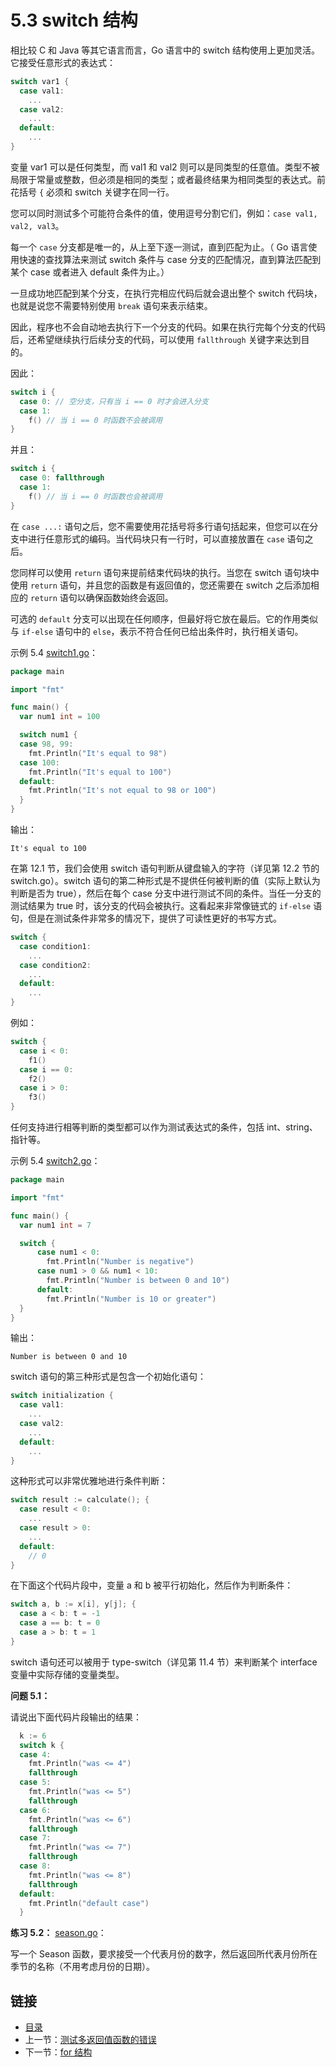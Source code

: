 # 5.3 switch 结构

相比较 C 和 Java 等其它语言而言，Go 语言中的 switch 结构使用上更加灵活。它接受任意形式的表达式：

```go
switch var1 {
  case val1:
    ...
  case val2:
    ...
  default:
    ...
}
```

变量 var1 可以是任何类型，而 val1 和 val2 则可以是同类型的任意值。类型不被局限于常量或整数，但必须是相同的类型；或者最终结果为相同类型的表达式。前花括号 `{` 必须和 switch 关键字在同一行。

您可以同时测试多个可能符合条件的值，使用逗号分割它们，例如：`case val1, val2, val3`。

每一个 `case` 分支都是唯一的，从上至下逐一测试，直到匹配为止。（ Go 语言使用快速的查找算法来测试 switch 条件与 case 分支的匹配情况，直到算法匹配到某个 case 或者进入 default 条件为止。）

一旦成功地匹配到某个分支，在执行完相应代码后就会退出整个 switch 代码块，也就是说您不需要特别使用 `break` 语句来表示结束。

因此，程序也不会自动地去执行下一个分支的代码。如果在执行完每个分支的代码后，还希望继续执行后续分支的代码，可以使用 `fallthrough` 关键字来达到目的。

因此：

```go
switch i {
  case 0: // 空分支，只有当 i == 0 时才会进入分支
  case 1:
    f() // 当 i == 0 时函数不会被调用
}
```

并且：

```go
switch i {
  case 0: fallthrough
  case 1:
    f() // 当 i == 0 时函数也会被调用
}
```

在 `case ...:` 语句之后，您不需要使用花括号将多行语句括起来，但您可以在分支中进行任意形式的编码。当代码块只有一行时，可以直接放置在 `case` 语句之后。

您同样可以使用 `return` 语句来提前结束代码块的执行。当您在 switch 语句块中使用 `return` 语句，并且您的函数是有返回值的，您还需要在 switch 之后添加相应的 `return` 语句以确保函数始终会返回。

可选的 `default` 分支可以出现在任何顺序，但最好将它放在最后。它的作用类似与 `if-else` 语句中的 `else`，表示不符合任何已给出条件时，执行相关语句。

示例 5.4 [switch1.go](examples/chapter_5/switch1.go)：

```go
package main

import "fmt"

func main() {
  var num1 int = 100

  switch num1 {
  case 98, 99:
    fmt.Println("It's equal to 98")
  case 100: 
    fmt.Println("It's equal to 100")
  default:
    fmt.Println("It's not equal to 98 or 100")
  }
}

```

输出：

	It's equal to 100

在第 12.1 节，我们会使用 switch 语句判断从键盘输入的字符（详见第 12.2 节的 switch.go）。switch 语句的第二种形式是不提供任何被判断的值（实际上默认为判断是否为 true），然后在每个 case 分支中进行测试不同的条件。当任一分支的测试结果为 true 时，该分支的代码会被执行。这看起来非常像链式的 `if-else` 语句，但是在测试条件非常多的情况下，提供了可读性更好的书写方式。

```go
switch {
  case condition1:
    ...
  case condition2:
    ...
  default:
    ...
}
```

例如：

```go
switch {
  case i < 0:
    f1()
  case i == 0:
    f2()
  case i > 0:
    f3()
}
```

任何支持进行相等判断的类型都可以作为测试表达式的条件，包括 int、string、指针等。

示例 5.4 [switch2.go](examples/chapter_5/switch2.go)：

```go
package main

import "fmt"

func main() {
  var num1 int = 7

  switch {
      case num1 < 0:
        fmt.Println("Number is negative")
      case num1 > 0 && num1 < 10:
        fmt.Println("Number is between 0 and 10")
      default:
        fmt.Println("Number is 10 or greater")
  }
}
```

输出：

	Number is between 0 and 10

switch 语句的第三种形式是包含一个初始化语句：

```go
switch initialization {
  case val1:
    ...
  case val2:
    ...
  default:
    ...
}
```

这种形式可以非常优雅地进行条件判断：

```go
switch result := calculate(); {
  case result < 0:
    ...
  case result > 0:
    ...
  default:
    // 0
}
```

在下面这个代码片段中，变量 a 和 b 被平行初始化，然后作为判断条件：

```go
switch a, b := x[i], y[j]; {
  case a < b: t = -1
  case a == b: t = 0
  case a > b: t = 1
}
```

switch 语句还可以被用于 type-switch（详见第 11.4 节）来判断某个 interface 变量中实际存储的变量类型。

**问题 5.1：**

请说出下面代码片段输出的结果：

```go
  k := 6
  switch k {
  case 4:
    fmt.Println("was <= 4")
    fallthrough
  case 5:
    fmt.Println("was <= 5")
    fallthrough
  case 6:
    fmt.Println("was <= 6")
    fallthrough
  case 7:
    fmt.Println("was <= 7")
    fallthrough
  case 8:
    fmt.Println("was <= 8")
    fallthrough
  default:
    fmt.Println("default case")
  }
```

**练习 5.2：** [season.go](exercises/chapter_5/season.go)：

写一个 Season 函数，要求接受一个代表月份的数字，然后返回所代表月份所在季节的名称（不用考虑月份的日期）。

## 链接

- [目录](directory.md)
- 上一节：[测试多返回值函数的错误](05.2.md)
- 下一节：[for 结构](05.4.md)
